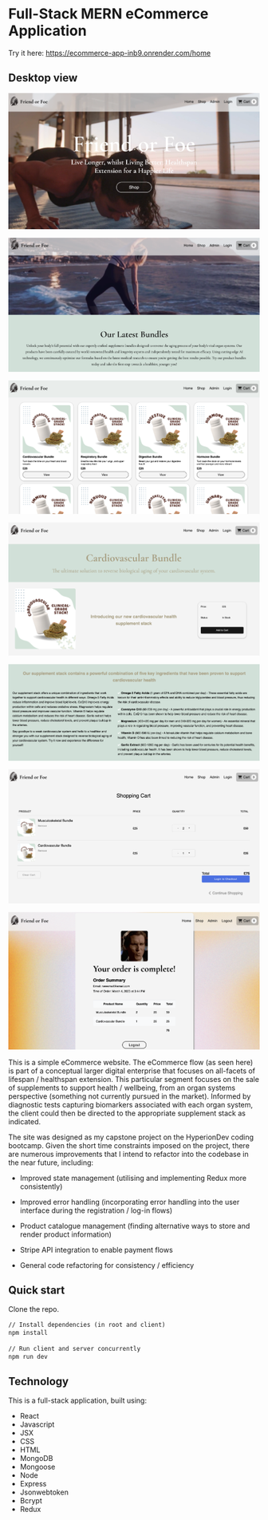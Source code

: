# Full-Stack MERN eCommerce Application

Try it here: https://ecommerce-app-inb9.onrender.com/home 

## Desktop view

![Image showing landing page](./images/Picture1.png)

![Image showing eCommerce flow](./images/Picture2.png)

![Image showing eCommerce flow](./images/Picture3.png)

![Image showing eCommerce flow](./images/Picture4.png)

![Image showing eCommerce flow](./images/Picture5.png)

![Image showing shopping cart](./images/Picture6.png)

![Image showing order completion](./images/Picture7.png)

This is a simple eCommerce website. The eCommerce flow (as seen here) is part of a conceptual larger digital enterprise that focuses on all-facets of lifespan / healthspan extension. This particular segment focuses on the sale of supplements to support health / wellbeing, from an organ systems perspective (something not currently pursued in the market). Informed by diagnostic tests capturing biomarkers associated with each organ system, the client could then be directed to the appropriate supplement stack as indicated. 

The site was designed as my capstone project on the HyperionDev coding bootcamp. Given the short time constraints imposed on the project, there are numerous improvements that I intend to refactor into the codebase in the near future, including:

* Improved state management (utilising and implementing Redux more consistently)

* Improved error handling (incorporating error handling into the user interface during the registration / log-in flows)

* Product catalogue management (finding alternative ways to store and render product information)
* Stripe API integration to enable payment flows

* General code refactoring for consistency / efficiency

## Quick start

Clone the repo.

~~~
// Install dependencies (in root and client)
npm install

// Run client and server concurrently
npm run dev 
~~~

## Technology

This is a full-stack application, built using:

* React
* Javascript
* JSX
* CSS
* HTML
* MongoDB
* Mongoose
* Node
* Express
* Jsonwebtoken
* Bcrypt
* Redux
